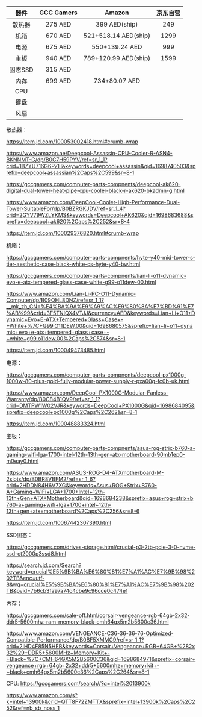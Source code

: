 



|  器件   | GCC Gamers |        Amazon        | 京东自营 |
| :-----: | :--------: | :------------------: | :------: |
| 散热器  |  275 AED   |    399 AED(ship)     |   249    |
|  机箱   |  670 AED   | 521+518.14 AED(ship) |   1299   |
|  电源   |  675 AED   |    550+139.24 AED    |   999    |
|  主板   |  940 AED   | 789+120.99 AED(ship) |   1599   |
| 固态SSD |  315 AED   |                      |          |
|  内存   |  699 AED   |    734+80.07 AED     |          |
|   CPU   |            |                      |          |
|  键盘   |            |                      |          |
|  风扇   |            |                      |          |



散热器：

https://item.jd.com/100053002418.html#crumb-wrap

https://www.amazon.ae/Deepcool-Assassin-CPU-Cooler-R-ASN4-BKNNMT-G/dp/B0C7H59PYV/ref=sr_1_1?crid=1BZYU716G6PZH&keywords=deepcool+assassin&qid=1698740503&sprefix=deepcool+assassian%2Caps%2C599&sr=8-1



https://gccgamers.com/computer-parts-compnents/deepcool-ak620-digital-dual-tower-heat-pipe-cpu-cooler-black-r-ak620-bkadmn-g.html

https://www.amazon.com/DeepCool-Cooler-High-Performance-Dual-Tower-SuitableFor/dp/B0BZRGKJDV/ref=sr_1_4?crid=2GYV79WZLYKMS&keywords=Deepcool+AK620&qid=1698683688&sprefix=deepcool+ak620%2Caps%2C252&sr=8-4

https://item.jd.com/100029376820.html#crumb-wrap

机箱：

https://gccgamers.com/computer-parts-compnents/hyte-y40-mid-tower-s-tier-aesthetic-case-black-white-cs-hyte-y40-bw.html



https://gccgamers.com/computer-parts-compnents/lian-li-o11-dynamic-evo-e-atx-tempered-glass-case-white-g99-o11dew-00.html

https://www.amazon.com/Lian-Li-PC-O11-Dynamic-Computer/dp/B09QHL8DNZ/ref=sr_1_1?__mk_zh_CN=%E4%BA%9A%E9%A9%AC%E9%80%8A%E7%BD%91%E7%AB%99&crid=3F5TNIQX4VTJJ&currency=AED&keywords=Lian+Li+O11+Dynamic+Evo+E-ATX+Tempered+Glass+Case+-+White+%7C+G99.O11DEW.00&qid=1698680575&sprefix=lian+li+o11+dynamic+evo+e-atx+tempered+glass+case+-+white+g99.o11dew.00%2Caps%2C574&sr=8-1

https://item.jd.com/100049473485.html

电源：

https://gccgamers.com/computer-parts-compnents/deepcool-px1000g-1000w-80-plus-gold-fully-modular-power-supply-r-pxa00g-fc0b-uk.html

https://www.amazon.com/DeepCool-PX1000G-Modular-Fanless-Warranty/dp/B0C84B1QV9/ref=sr_1_1?crid=DMTPW1W02VJR&keywords=DeepCool+PX1000G&qid=1698684095&sprefix=deepcool+px1000g%2Caps%2C262&sr=8-1

https://item.jd.com/100048883324.html

主板：

https://gccgamers.com/computer-parts-compnents/asus-rog-strix-b760-a-gaming-wifi-lga-1700-intel-12th-13th-gen-atx-motherboard-90mb1ep0-m0eay0.html

https://www.amazon.com/ASUS-ROG-D4-ATXmotherboard-M-2slots/dp/B0BR8VBFM2/ref=sr_1_6?crid=2HDDN84H6V7XG&keywords=Asus+ROG+Strix+B760-A+Gaming+WiFi+LGA+1700+Intel+12th-13th+Gen+ATX+Motherboard&qid=1698684238&sprefix=asus+rog+strix+b760-a+gaming+wifi+lga+1700+intel+12th-13th+gen+atx+motherboard%2Caps%2C256&sr=8-6

https://item.jd.com/10067442307390.html

SSD固态：

https://gccgamers.com/drives-storage.html/crucial-p3-2tb-pcie-3-0-nvme-ssd-ct2000p3ssd8.html

https://search.jd.com/Search?keyword=crucial%E5%9B%BA%E6%80%81%E7%A1%AC%E7%9B%98%202TB&enc=utf-8&wq=crucial%E5%9B%BA%E6%80%81%E7%A1%AC%E7%9B%98%202TB&pvid=7b6cb3fa97a74c4cbe9c96cce0c474e1

内存：

https://gccgamers.com/sale-off.html/corsair-vengeance-rgb-64gb-2x32-ddr5-5600mhz-ram-memory-black-cmh64gx5m2b5600c36.html

https://www.amazon.com/VENGEANCE-C36-36-36-76-Optimized-Compatible-Performance/dp/B0BF5XMMC9/ref=sr_1_1?crid=2IHD4F85N5HEB&keywords=Corsair+Vengeance+RGB+64GB+%282x32%29+DDR5+5600MHz+Memory+Kit+-+Black+%7C+CMH64GX5M2B5600C36&qid=1698684971&sprefix=corsair+vengeance+rgb+64gb+2x32+ddr5+5600mhz+memory+kit+-+black+cmh64gx5m2b5600c36%2Caps%2C264&sr=8-1

CPU:
https://gccgamers.com/search//?q=intel%2013900k

https://www.amazon.com/s?k=intel+13900k&crid=QTT8F72ZMTTX&sprefix=intel+13900k%2Caps%2C252&ref=nb_sb_noss_1

